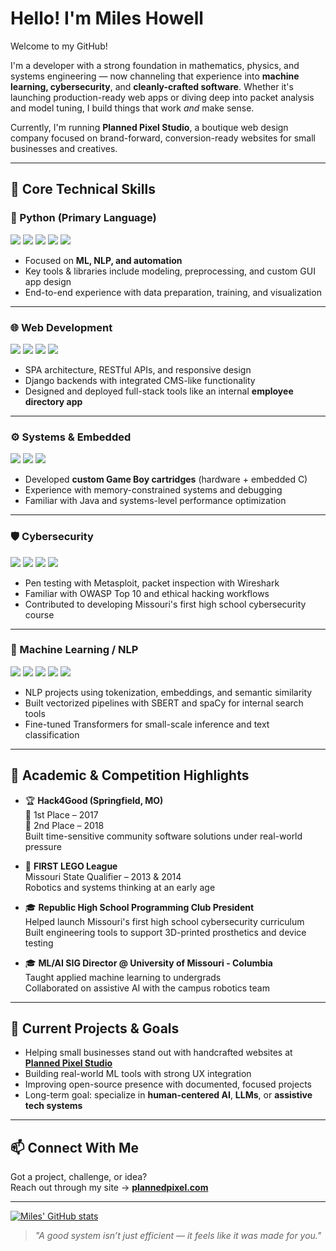 # Hello! I'm Miles Howell

Welcome to my GitHub!

I'm a developer with a strong foundation in mathematics, physics, and systems engineering — now channeling that experience into **machine learning, cybersecurity**, and **cleanly-crafted software**. Whether it's launching production-ready web apps or diving deep into packet analysis and model tuning, I build things that work *and* make sense.

Currently, I'm running **Planned Pixel Studio**, a boutique web design company focused on brand-forward, conversion-ready websites for small businesses and creatives.

---

## 🧠 Core Technical Skills

### 🐍 Python (Primary Language)
<p>
  <img src="https://img.shields.io/badge/scikit--learn-f7931e?logo=scikit-learn&logoColor=white" />
  <img src="https://img.shields.io/badge/pandas-150458?logo=pandas&logoColor=white" />
  <img src="https://img.shields.io/badge/numpy-013243?logo=numpy&logoColor=white" />
  <img src="https://img.shields.io/badge/matplotlib-11557c?logo=python&logoColor=white" />
  <img src="https://img.shields.io/badge/tkinter-4B8BBE?logo=python&logoColor=white" />
</p>

- Focused on **ML, NLP, and automation**
- Key tools & libraries include modeling, preprocessing, and custom GUI app design
- End-to-end experience with data preparation, training, and visualization

---

### 🌐 Web Development
<p>
  <img src="https://img.shields.io/badge/HTML5-e34f26?logo=html5&logoColor=white" />
  <img src="https://img.shields.io/badge/CSS3-1572b6?logo=css3&logoColor=white" />
  <img src="https://img.shields.io/badge/JavaScript-ES6+-f7df1e?logo=javascript&logoColor=black" />
  <img src="https://img.shields.io/badge/Django-092e20?logo=django&logoColor=white" />
</p>

- SPA architecture, RESTful APIs, and responsive design
- Django backends with integrated CMS-like functionality
- Designed and deployed full-stack tools like an internal **employee directory app**

---

### ⚙️ Systems & Embedded
<p>
  <img src="https://img.shields.io/badge/C/C++-00599C?logo=c%2B%2B&logoColor=white" />
  <img src="https://img.shields.io/badge/Linux-333333?logo=linux&logoColor=white" />
  <img src="https://img.shields.io/badge/Java-ED8B00?style=flat&logo=openjdk&logoColor=white" />
</p>

- Developed **custom Game Boy cartridges** (hardware + embedded C)
- Experience with memory-constrained systems and debugging
- Familiar with Java and systems-level performance optimization

---

### 🛡️ Cybersecurity
<p>
  <img src="https://img.shields.io/badge/Nmap-008891?logo=gnuprivacyguard&logoColor=white" />
  <img src="https://img.shields.io/badge/Wireshark-005498?logo=wireshark&logoColor=white" />
  <img src="https://img.shields.io/badge/Metasploit-6c33c0?logo=protonmail&logoColor=white" />
  <img src="https://img.shields.io/badge/Kali_Linux-268BEE?logo=kalilinux&logoColor=white" />

</p>

- Pen testing with Metasploit, packet inspection with Wireshark
- Familiar with OWASP Top 10 and ethical hacking workflows
- Contributed to developing Missouri's first high school cybersecurity course

---

### 🧠 Machine Learning / NLP
<p>
  <img src="https://img.shields.io/badge/scikit--learn-f7931e?logo=scikit-learn&logoColor=white" />
  <img src="https://img.shields.io/badge/NLTK-2e8b57?logo=python&logoColor=white" />
  <img src="https://img.shields.io/badge/SpaCy-6a5acd?logo=spacy&logoColor=white" />
  <img src="https://img.shields.io/badge/Transformers-ffd21f?logo=huggingface&logoColor=black" />
  <img src="https://img.shields.io/badge/SentenceTransformers-B8B8FF?logo=python&logoColor=black" />
</p>

- NLP projects using tokenization, embeddings, and semantic similarity
- Built vectorized pipelines with SBERT and spaCy for internal search tools
- Fine-tuned Transformers for small-scale inference and text classification

---

## 🧬 Academic & Competition Highlights

- 🏆 **Hack4Good (Springfield, MO)**  
  🥇 1st Place – 2017  
  🥈 2nd Place – 2018  
  Built time-sensitive community software solutions under real-world pressure

- 🤖 **FIRST LEGO League**  
  Missouri State Qualifier – 2013 & 2014  
  Robotics and systems thinking at an early age

- 🎓 **Republic High School Programming Club President**  
  Helped launch Missouri's first high school cybersecurity curriculum  
  Built engineering tools to support 3D-printed prosthetics and device testing

- 🎓 **ML/AI SIG Director @ University of Missouri - Columbia**  
  Taught applied machine learning to undergrads  
  Collaborated on assistive AI with the campus robotics team

---

## 🔭 Current Projects & Goals

- Helping small businesses stand out with handcrafted websites at [**Planned Pixel Studio**](https://www.plannedpixel.com)
- Building real-world ML tools with strong UX integration
- Improving open-source presence with documented, focused projects
- Long-term goal: specialize in **human-centered AI**, **LLMs**, or **assistive tech systems**

---

## 📫 Connect With Me

Got a project, challenge, or idea?  
Reach out through my site → [**plannedpixel.com**](https://www.plannedpixel.com)

---

[![Miles' GitHub stats](https://github-readme-stats.vercel.app/api?username=miles-howell&show_icons=true&theme=dark)](https://github.com/anuraghazra/github-readme-stats)

> *"A good system isn’t just efficient — it feels like it was made for you."*

